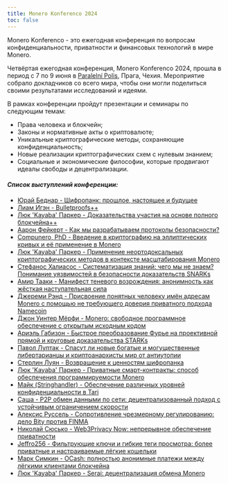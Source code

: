 ```yaml
---
title: Monero Konferenco 2024
toc: false
---
```


Monero Konferenco - это ежегодная конференция по вопросам конфиденциальности, приватности и финансовых технологий в мире Monero.

Четвёртая ежегодная конференция, Monero Konferenco 2024, прошла в период с 7 по 9 июня в [Paralelní Polis](https://www.paralelnipolis.cz/), Прага, Чехия. Мероприятие собрало докладчиков со всего мира, чтобы они могли поделиться своими результатами исследований и идеями.

В рамках конференции пройдут презентации и семинары по следующим темам:
- Права человека и блокчейн;
- Законы и нормативные акты о криптовалюте;
- Уникальные криптографические методы, сохраняющие конфиденциальность;
- Новые реализации криптографических схем с нулевым знанием;
- Социальные и экономические философии, которые продвигают идеалы свободы и децентрализации.

#### _**Список выступлений конференции:**_

- [Юрай Беднар - Шифропанк: прошлое, настоящее и будущее](/logs/konferenco-2024/juraj-bednar-cypherpunk-past-present-and-future-ru-raw/)
- [Лиам Игэн - Bulletproofs++](/logs/konferenco-2024/liam-eagen-bulletproofs++-ru-raw/)
- [Люк 'Kayaba' Паркер - Доказательства участия на основе полного блокчейна++](/logs/konferenco-2024/luke-kayaba-parker-full-chain-membership-proofs++-ru-raw/)
- [Аарон Фейкерт - Как мы разрабатываем протоколы безопасности?](/logs/konferenco-2024/aaron-feickert-how-do-we-design-secure-protocols-ru-raw/)
- [Compunero, PhD - Введение в криптографию на эллиптических кривых и её применение в Monero](/logs/konferenco-2024/compunero-phd-a-primer-on-elliptic-curve-cryptography-and-its-application-in-monero-ru-raw/)
- [Люк 'Kayaba' Паркер - Применение неортодоксальных криптографических методов в контексте масштабирования Monero](/logs/konferenco-2024/luke-kayaba-parker-unorthodox-cryptography-to-scale-monero-ru-raw/)
- [Стефанос Халиасос - Систематизация знаний: чего мы не знаем? Понимание уязвимостей в безопасности доказательств SNARKs](/logs/konferenco-2024/stefanos-chaliasos-sok-what-dont-we-know-understanding-security-vulnerabilities-in-snarks-ru-raw/)
- [Амир Тааки - Манифест теневого возрождения: анонимность как жёсткая наступательная сила](/logs/konferenco-2024/amir-taaki-manifesto-for-a-dark-renaissance-anonymity-as-hard-offensive-power-ru-raw/)
- [Джереми Рэнд - Присвоение понятных человеку имён адресам Monero с помощью не требующего доверия приватного подхода Namecoin](/logs/konferenco-2024/jeremy-rand-human-meaningful-trustless-anonymous-monero-addresses-aliases-with-namecoin-ru-raw/)
- [Джон Уинтер Мёрфи - Monero: свободное программное обеспечение с открытым исходным кодом](/logs/konferenco-2024/john-winter-murphy-monero-is-free-and-open-source-software-ru-raw/)
- [Ариэль Габизон - Быстрое преобразование Фурье на проективной прямой и круговые доказательства STARKs](/logs/konferenco-2024/ariel-gabizon-ffts-on-the-projective-line-and-circle-starks-ru-raw/)
- [Павол Луптак - Спасут ли новые богатые и могущественные либертарианцы и криптоанархисты мир от антиутопии](/logs/konferenco-2024/pavol-luptak-will-new-rich-and-powerful-libertarians-and-cryptoanarchists-save-the-world-from-dystopia-ru-raw/)
- [Стерлин Луян - Возвращение к ценностям шифропанка](/logs/konferenco-2024/sterlin-lujan-a-return-to-cypherpunk-values-ru-raw)
- [Люк 'Kayaba' Паркер - Приватные смарт-контракты: способ обеспечения программируемости Monero](/logs/konferenco-2024/luke-kayaba-parker-private-smart-contracts-a-way-to-bring-programmability-to-monero-ru-raw/)
- [Майк (Stringhandler) - Обеспечение различных уровней конфиденциальности в Tari](/logs/konferenco-2024/mike-stringhandler-achieving-various-levels-of-confidentiality-in-tari-ru-raw/)
- [Саша - P2P обмен данными по сети: децентрализованный подход с устойчивым ограничением скорости](/logs/konferenco-2024/sasha-p2p-networking-permissionless-approach-with-robust-rate-limiting-ru-raw/)
- [Алексис Руссель - Сопротивление чрезмерному регулированию: дело Bity против FINMA](/logs/konferenco-2024/alexis-roussel-pushing-back-against-regulatory-overreach-the-case-of-bity-vs-finma-ru-raw/)
- [Николай Сюсько - Web3Privacy Now: непрерывное обеспечение приватности](/logs/konferenco-2024/mykola-siusko-web3privacy-now-advocating-for-privacy-24-7-365-ru-raw/)
- [Jeffro256 - Фильтрующие ключи и гибкие теги просмотра: более приватные и настраиваемые лёгкие кошельки](/logs/konferenco-2024/jeffro256-filter-assist-keys-and-flexible-view-tags-more-private-and-adjustable-light-wallets-ru-raw/)
- [Марк Симкин - OCash: полностью анонимные платежи между лёгкими клиентами блокчейна](/logs/konferenco-2024/mark-simkin-ocash-fully-anonymous-payments-between-blockchain-light-clients-ru-raw/)
- [Люк 'Kayaba' Паркер - Serai: децентрализация обмена Monero](/logs/konferenco-2024/luke-kayaba-parker-serai-decentralizing-exchanges-for-monero-ru-raw/)
